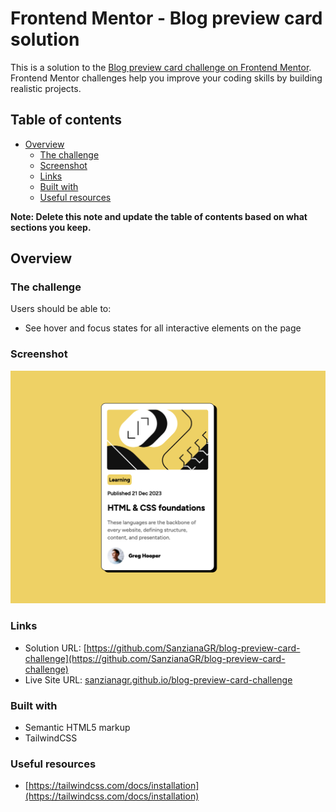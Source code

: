 # Frontend Mentor - Blog preview card solution

This is a solution to the [Blog preview card challenge on Frontend Mentor](https://www.frontendmentor.io/challenges/blog-preview-card-ckPaj01IcS). Frontend Mentor challenges help you improve your coding skills by building realistic projects. 

## Table of contents

- [Overview](#overview)
  - [The challenge](#the-challenge)
  - [Screenshot](#screenshot)
  - [Links](#links)
  - [Built with](#built-with)
  - [Useful resources](#useful-resources)

**Note: Delete this note and update the table of contents based on what sections you keep.**

## Overview

### The challenge

Users should be able to:

- See hover and focus states for all interactive elements on the page

### Screenshot

![assets/screenshot.png](./assets/screenshot.png)

### Links

- Solution URL: [https://github.com/SanzianaGR/blog-preview-card-challenge](https://github.com/SanzianaGR/blog-preview-card-challenge)
- Live Site URL: [sanzianagr.github.io/blog-preview-card-challenge](sanzianagr.github.io/blog-preview-card-challenge)


### Built with

- Semantic HTML5 markup
- TailwindCSS

### Useful resources

- [https://tailwindcss.com/docs/installation](https://tailwindcss.com/docs/installation) 
